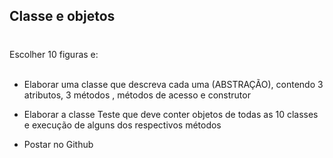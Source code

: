 ## Classe e objetos

<h1></h1>Escolher 10 figuras e: <br></br>

* Elaborar uma classe que descreva cada uma (ABSTRAÇÃO), contendo 3 atributos, 3 métodos , métodos de acesso e construtor
  
* Elaborar a classe Teste que deve conter objetos de todas as 10 classes e execução de alguns dos respectivos métodos
  
* Postar no Github
